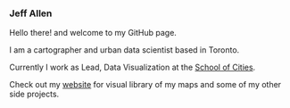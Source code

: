 ### Jeff Allen

Hello there! and welcome to my GitHub page. 

I am a cartographer and urban data scientist based in Toronto. 

Currently I work as Lead, Data Visualization at the [School of Cities](https://www.schoolofcities.utoronto.ca/). 

Check out my [website](https://jamaps.github.io/) for visual library of my maps and some of my other side projects.
